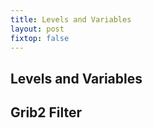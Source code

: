 ```yaml
---
title: Levels and Variables
layout: post
fixtop: false
---
```


## Levels and Variables

## Grib2 Filter